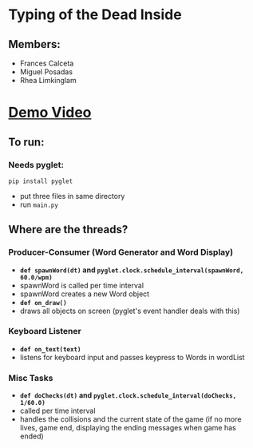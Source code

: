 # Typing of the Dead Inside

## Members:

- Frances Calceta
- Miguel Posadas
- Rhea Limkinglam


# [Demo Video](https://drive.google.com/file/d/0B08-BvAcWqPHRHdRTGU1b0VVZkk/view?usp=sharing)


## To run: 
### Needs pyglet:
```pip install pyglet```
- put three files in same directory
- run ```main.py```

## Where are the threads?

### Producer-Consumer (Word Generator and Word Display)
- **```def spawnWord(dt)``` and ```pyglet.clock.schedule_interval(spawnWord, 60.0/wpm)```**
- spawnWord is called per time interval
- spawnWord creates a new Word object
- **```def on_draw()```**
- draws all objects on screen (pyglet's event handler deals with this)
### Keyboard Listener
- **```def on_text(text)```**
- listens for keyboard input and passes keypress to Words in wordList
### Misc Tasks
- **```def doChecks(dt)``` and ```pyglet.clock.schedule_interval(doChecks, 1/60.0)```**
- called per time interval
- handles the collisions and the current state of the game (if no more lives, game end, displaying the ending messages when game has ended)
